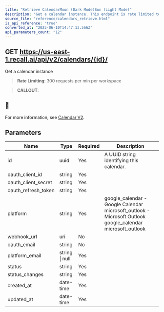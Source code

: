 ```yaml
---
title: "Retrieve CalendarMoon (Dark Mode)Sun (Light Mode)"
description: "Get a calendar instance. This endpoint is rate limited to: 300 requests per min per workspace"
source_file: "reference/calendars_retrieve.html"
is_api_reference: "true"
converted_at: "2025-06-10T14:47:13.566Z"
api_parameters_count: "12"
---
```

## GET https://us-east-1.recall.ai/api/v2/calendars/{id}/

Get a calendar instance

> **Rate Limiting**: 300 requests per min per workspace

> **CALLOUT**:

## 📘

For more information, see [Calendar V2](/docs/v2.md).
## Parameters

| Name | Type | Required | Description |
| --- | --- | --- | --- |
| id | uuid | Yes | A UUID string identifying this calendar. |
| oauth_client_id | string | Yes |  |
| oauth_client_secret | string | Yes |  |
| oauth_refresh_token | string | Yes |  |
| platform | string | Yes | google_calendar - Google Calendar microsoft_outlook - Microsoft Outlook  google_calendar microsoft_outlook |
| webhook_url | uri | No |  |
| oauth_email | string | No |  |
| platform_email | string \| null | Yes |  |
| status | string | Yes |  |
| status_changes | string | Yes |  |
| created_at | date-time | Yes |  |
| updated_at | date-time | Yes |  |
